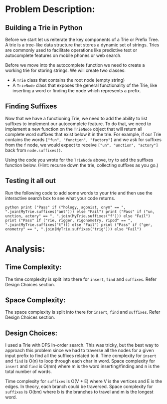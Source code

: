 # Problem Description:
## Building a Trie in Python
Before we start let us reiterate the key components of a Trie or Prefix Tree. A trie is a tree-like data structure that stores a dynamic set of strings. Tries are commonly used to facilitate operations like predictive text or autocomplete features on mobile phones or web search.

Before we move into the autocomplete function we need to create a working trie for storing strings.  We will create two classes:
* A `Trie` class that contains the root node (empty string)
* A `TrieNode` class that exposes the general functionality of the Trie, like inserting a word or finding the node which represents a prefix.

## Finding Suffixes
Now that we have a functioning Trie, we need to add the ability to list suffixes to implement our autocomplete feature.  To do that, we need to implement a new function on the `TrieNode` object that will return all complete word suffixes that exist below it in the trie.  For example, if our Trie contains the words `["fun", "function", "factory"]` and we ask for suffixes from the `f` node, we would expect to receive `["un", "unction", "actory"]` back from `node.suffixes()`.

Using the code you wrote for the `TrieNode` above, try to add the suffixes function below. (Hint: recurse down the trie, collecting suffixes as you go.)

## Testing it all out
Run the following code to add some words to your trie and then use the interactive search box to see what your code returns.

`python
print ("Pass" if ("hology, agonist, onym" == ", ".join(MyTrie.suffixes("ant"))) else "Fail")
print ("Pass" if ("un, unction, actory" == ", ".join(MyTrie.suffixes("f"))) else "Fail")
print ("Pass" if ("rie, rigger, rigonometry, ripod" == ", ".join(MyTrie.suffixes("t"))) else "Fail")
print ("Pass" if ("ger, onometry" == ", ".join(MyTrie.suffixes("trig"))) else "Fail")
`


# Analysis:
## Time Complexity:
The time complexity is split into there for `insert`, `find` and `suffixes`. Refer Design Choices section.

## Space Complexity:
The space complexity is split into there for `insert`, `find` and `suffixes`. Refer Design Choices section.

## Design Choices:
I used a Trie with DFS In-order search. This was tricky, but the best way to approach this problem since we had to traverse all the nodes for a given input prefix to find all the suffixes related to it.
Time complexity for `insert` and `find` is O(n) to loop through each char in word.
Space complexity for `insert` and `find` is O(mn) where m is the word inserting/finding and n is the total number of words.

Time complexity for `suffixes` is O(V + E) where V is the vertices and E is the edges. In theory, each branch could be traversed.
Space complexity for `suffixes` is O(bm) where b is the branches to travel and m is the longest word.